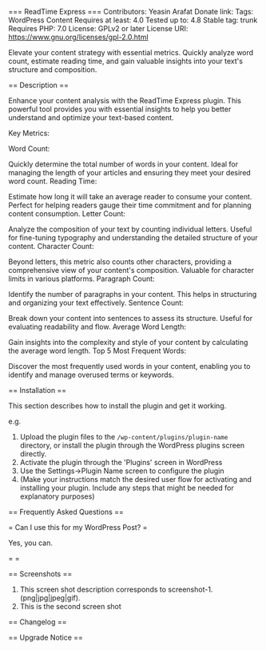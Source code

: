 === ReadTime Express ===
Contributors: Yeasin Arafat
Donate link: 
Tags: WordPress Content 
Requires at least: 4.0
Tested up to: 4.8
Stable tag: trunk
Requires PHP: 7.0
License: GPLv2 or later
License URI: https://www.gnu.org/licenses/gpl-2.0.html

Elevate your content strategy with essential metrics. Quickly analyze word count, estimate reading time, and gain valuable insights into your text's structure and composition.

== Description ==

Enhance your content analysis with the ReadTime Express plugin. This powerful tool provides you with essential insights to help you better understand and optimize your text-based content.

Key Metrics:

Word Count:

Quickly determine the total number of words in your content. Ideal for managing the length of your articles and ensuring they meet your desired word count.
Reading Time:

Estimate how long it will take an average reader to consume your content. Perfect for helping readers gauge their time commitment and for planning content consumption.
Letter Count:

Analyze the composition of your text by counting individual letters. Useful for fine-tuning typography and understanding the detailed structure of your content.
Character Count:

Beyond letters, this metric also counts other characters, providing a comprehensive view of your content's composition. Valuable for character limits in various platforms.
Paragraph Count:

Identify the number of paragraphs in your content. This helps in structuring and organizing your text effectively.
Sentence Count:

Break down your content into sentences to assess its structure. Useful for evaluating readability and flow.
Average Word Length:

Gain insights into the complexity and style of your content by calculating the average word length.
Top 5 Most Frequent Words:

Discover the most frequently used words in your content, enabling you to identify and manage overused terms or keywords.

== Installation ==

This section describes how to install the plugin and get it working.

e.g.

1. Upload the plugin files to the `/wp-content/plugins/plugin-name` directory, or install the plugin through the WordPress plugins screen directly.
1. Activate the plugin through the 'Plugins' screen in WordPress
1. Use the Settings->Plugin Name screen to configure the plugin
1. (Make your instructions match the desired user flow for activating and installing your plugin. Include any steps that might be needed for explanatory purposes)

== Frequently Asked Questions ==

= Can I use this for my WordPress Post?  =

Yes, you can.

=  =




== Screenshots ==

1. This screen shot description corresponds to screenshot-1.(png|jpg|jpeg|gif).
2. This is the second screen shot

== Changelog ==


== Upgrade Notice ==

